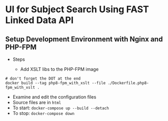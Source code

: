 # UI for Subject Search Using FAST Linked Data API

## Setup Development Environment with Nginx and PHP-FPM

- Steps

  - Add XSLT libs to the PHP-FPM image

```
# don't forget the DOT at the end
docker build --tag php8-fpm_with_xslt --file ./Dockerfile.php8-fpm_with_xslt .
```

- Examine and edit the configuration files
- Source files are in `html`
- To start: `docker-compose up --build --detach`
- To stop: `docker-compose down`
